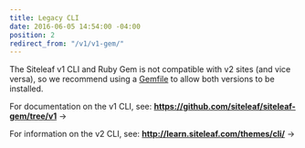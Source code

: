 ```yaml
---
title: Legacy CLI
date: 2016-06-05 14:54:00 -04:00
position: 2
redirect_from: "/v1/v1-gem/"
---
```


The Siteleaf v1 CLI and Ruby Gem is not compatible with v2 sites (and vice versa), so we recommend using a [Gemfile](http://bundler.io/gemfile.html) to allow both versions to be installed.

For documentation on the v1 CLI, see: 
**<https://github.com/siteleaf/siteleaf-gem/tree/v1>** &rarr;

For information on the v2 CLI, see: 
**<http://learn.siteleaf.com/themes/cli/>** &rarr;